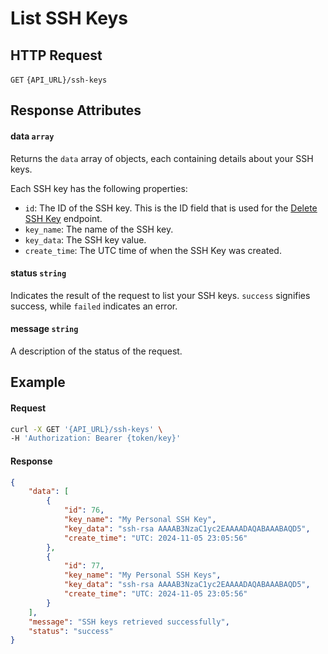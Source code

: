 # List SSH Keys

## HTTP Request

`GET` `{API_URL}/ssh-keys`

## Response Attributes

#### data `array`

Returns the `data` array of objects, each containing details about your SSH keys.

Each SSH key has the following properties:
- `id`: The ID of the SSH key. This is the ID field that is used for the [Delete SSH Key](Delete_SSH_Key.md) endpoint.
- `key_name`: The name of the SSH key.
- `key_data`: The SSH key value.
- `create_time`: The UTC time of when the SSH Key was created.

#### status `string`

Indicates the result of the request to list your SSH keys. `success` signifies success, while `failed` indicates an error.

#### message `string`

A description of the status of the request.

## Example

#### Request

```bash
curl -X GET '{API_URL}/ssh-keys' \
-H 'Authorization: Bearer {token/key}'
```

#### Response

```json
{
    "data": [
        {
            "id": 76,
            "key_name": "My Personal SSH Key",
            "key_data": "ssh-rsa AAAAB3NzaC1yc2EAAAADAQABAAABAQD5",
            "create_time": "UTC: 2024-11-05 23:05:56"
        },
        {
            "id": 77,
            "key_name": "My Personal SSH Keys",
            "key_data": "ssh-rsa AAAAB3NzaC1yc2EAAAADAQABAAABAQD5",
            "create_time": "UTC: 2024-11-05 23:05:56"
        }
    ],
    "message": "SSH keys retrieved successfully",
    "status": "success"
}
```